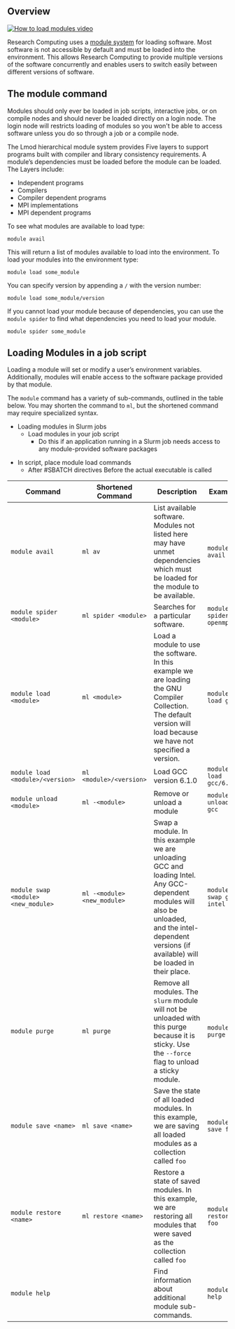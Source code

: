 ## Overview

[![How to load modules video](https://raw.githubusercontent.com/ResearchComputing/Research-Computing-User-Tutorials/master/Loading-Modules/videopreview.j.jpg)](https://youtu.be/csgl4czhD_k)

Research Computing uses a [module system](##Using-Modules-on-RC-Systems) for loading software. Most software is not accessible by default and must be loaded into the environment. This allows Research Computing to provide multiple versions of the software concurrently and enables users to switch easily between different versions of software.  

## The module command

Modules should only ever be loaded in job scripts, interactive jobs, or on compile nodes and should never be loaded directly on a login node. The login node will restricts loading of modules so you won't be able to access software unless you do so through a job or a compile node.

The Lmod hierarchical module system provides Five layers to support programs built with compiler and library consistency requirements. A module’s dependencies must be loaded before the module can be loaded.
The Layers include:
+ Independent programs
+ Compilers
+ Compiler dependent programs
+ MPI implementations
+ MPI dependent programs 

To see what modules are available to load type:
```
module avail
```
This will return a list of modules available to load into the environment.
To load your modules into the environment type:
```
module load some_module
```
You can specify version by appending a `/` with the version number:
```
module load some_module/version
```
If you cannot load your module because of dependencies, you can use the `module spider` to find what dependencies you need to load your module.
```
module spider some_module
```

## Loading Modules in a job script

Loading a module will set or modify a user’s environment variables. Additionally, modules will enable access to the software package provided by that module.

The `module` command has a variety of sub-commands, outlined in the table below. You may shorten the command to `ml`, but the shortened command may require specialized syntax.
- Loading modules in Slurm jobs
    + Load modules in your job script
         * Do this if an application running in a Slurm job needs access to any module-provided software packages
+ In script, place module load commands
    * After #SBATCH directives
      Before the actual executable is called

Command                 | Shortened Command            | Description  | Example |
----------------------- | ---------------------------- | ------------ | --------|
`module avail`          | `ml av`                      | List available software. Modules not listed here may have unmet dependencies which must be loaded for the module to be available. | `module avail`
`module spider <module>`| `ml spider <module>`         | Searches for a particular software. | `module spider openmpi`
`module load <module>`  | `ml <module>`                | Load a module to use the software. In this example we are loading the GNU Compiler Collection. The default version will load because we have not specified a version. | `module load gcc`
`module load <module>/<version>` | `ml <module>/<version>`      | Load GCC version 6.1.0 | `module load gcc/6.1.0`
`module unload <module>`     | `ml -<module>`               | Remove or unload a module | `module unload gcc`
`module swap <module> <new_module>` | `ml -<module> <new_module>`  | Swap a module. In this example we are unloading GCC and loading Intel. Any GCC-dependent modules will also be unloaded, and the intel-dependent versions (if available) will be loaded in their place. | `module swap gcc intel`
`module purge`          | `ml purge`                   | Remove all modules. The `slurm` module will not be unloaded with this purge because it is sticky. Use the `--force` flag to unload a sticky module. | `module purge`
`module save <name>`       | `ml save <name>`            | Save the state of all loaded modules. In this example, we are saving all loaded modules as a collection called `foo` | `module save foo`
`module restore <name>`    | `ml restore <name>`  | Restore a state of saved modules. In this example, we are restoring all modules that were saved as the collection called `foo` | `module restore foo`
`module help`           |                   | Find information about additional module sub-commands. | `module help`
